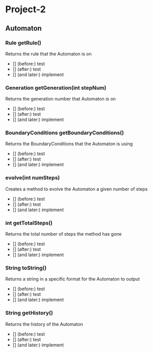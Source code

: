 # Project-2

## Automaton

### Rule getRule()
Returns the rule that the Automaton is on
- [] (before:) test
- [] (after:) test
- [] (and later:) implement

### Generation getGeneration(int stepNum)
Returns the generation number that Automaton is on
- [] (before:) test
- [] (after:) test
- [] (and later:) implement

### BoundaryConditions getBoundaryConditions()
Returns the BoundaryConditions that the Automaton is using
- [] (before:) test
- [] (after:) test
- [] (and later:) implement

### evolve(int numSteps)
Creates a method to evolve the Automaton a given number of steps
- [] (before:) test
- [] (after:) test
- [] (and later:) implement

### int getTotalSteps()
Returns the total number of steps the method has gone
- [] (before:) test
- [] (after:) test
- [] (and later:) implement

### String toString()
Returns a string in a specific format for the Automaton to output
- [] (before:) test
- [] (after:) test
- [] (and later:) implement

### String getHistory()
Returns the history of the Automaton
- [] (before:) test
- [] (after:) test
- [] (and later:) implement


